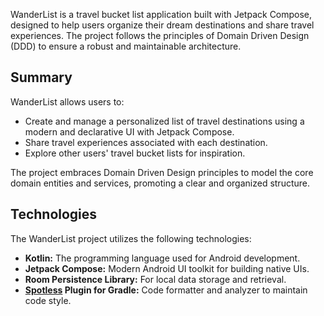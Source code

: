 WanderList is a travel bucket list application built with Jetpack Compose, designed to help users organize their dream destinations and share travel experiences. The project follows the principles of Domain Driven Design (DDD) to ensure a robust and maintainable architecture.

## Summary

WanderList allows users to:
- Create and manage a personalized list of travel destinations using a modern and declarative UI with Jetpack Compose.
- Share travel experiences associated with each destination.
- Explore other users' travel bucket lists for inspiration.

The project embraces Domain Driven Design principles to model the core domain entities and services, promoting a clear and organized structure.

## Technologies

The WanderList project utilizes the following technologies:

- **Kotlin:** The programming language used for Android development.
- **Jetpack Compose:** Modern Android UI toolkit for building native UIs.
- **Room Persistence Library:** For local data storage and retrieval.
- **[Spotless][spotless] Plugin for Gradle:** Code formatter and analyzer to maintain code style.

[spotless]: https://github.com/diffplug/spotless/blob/main/plugin-gradle/README.md#-spotless-plugin-for-gradle